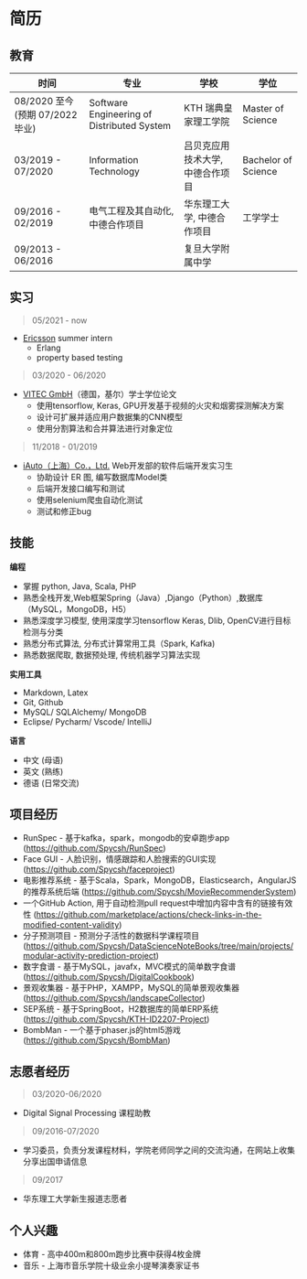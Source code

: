 <h1> 简历 <a class="btn" href="#" style="text-align:right" onclick="  // 改变当前语言。en=>cn, cn=>en
  var markdownPath = 'content.md';
  var language = localStorage.getItem('locale') || window.navigator.language.toLowerCase() || 'en';
  if (language.indexOf('zh-') !== -1) {
      markdownPath = '../content.md';
      localStorage.setItem('locale', 'en');
  }else{
    markdownPath = '../content_zh-cn.md'
    localStorage.setItem('locale', 'zh-cn');
  }
  getMarkdown(markdownPath);">
  <i class="fa fa-language" title="change language" aria-hidden="true"></i></a>
</h1> 

## 教育


|**时间** |**专业** |**学校**|**学位** |
| - | - |- | - |
|08/2020 至今(预期 07/2022 毕业)|Software Engineering of Distributed System|KTH 瑞典皇家理工学院|Master of Science|
|03/2019 - 07/2020|Information Technology| 吕贝克应用技术大学, 中德合作项目|Bachelor of Science|
|09/2016 - 02/2019|电气工程及其自动化, 中德合作项目|华东理工大学, 中德合作项目|工学学士|
|09/2013 - 06/2016||复旦大学附属中学||

## 实习 

> 05/2021 - now
- [Ericsson](https://www.ericsson.com/en) summer intern
  - Erlang
  - property based testing

> 03/2020 - 06/2020 
- [VITEC GmbH](https://www.vitec.com/ez-tv-platform-iptv-digital-signage)（德国，基尔）学士学位论文  
  - 使用tensorflow, Keras, GPU开发基于视频的火灾和烟雾探测解决方案
  - 设计可扩展并适应用户数据集的CNN模型 
  - 使用分割算法和合并算法进行对象定位

> 11/2018 - 01/2019
- [iAuto（上海）Co.，Ltd.](https://www.iauto.com/) Web开发部的软件后端开发实习生
    - 协助设计 ER 图, 编写数据库Model类
    - 后端开发接口编写和测试
    - 使用selenium爬虫自动化测试
    - 测试和修正bug

## 技能

**编程**

- 掌握 python, Java, Scala, PHP
- 熟悉全栈开发,Web框架Spring（Java）,Django（Python）,数据库（MySQL，MongoDB，H5）
- 熟悉深度学习模型, 使用深度学习tensorflow Keras, Dlib, OpenCV进行目标检测与分类
- 熟悉分布式算法, 分布式计算常用工具（Spark, Kafka)
- 熟悉数据爬取, 数据预处理, 传统机器学习算法实现


**实用工具**

- Markdown, Latex 
- Git, Github 
- MySQL/ SQLAlchemy/ MongoDB 
- Eclipse/ Pycharm/ Vscode/ IntelliJ 

**语言** 

- 中文 (母语)
- 英文 (熟练) 
- 德语 (日常交流)


## 项目经历

- RunSpec - 基于kafka，spark，mongodb的安卓跑步app (https://github.com/Spycsh/RunSpec)
- Face GUI - 人脸识别，情感跟踪和人脸搜索的GUI实现 (https://github.com/Spycsh/faceproject)
- 电影推荐系统 - 基于Scala，Spark，MongoDB，Elasticsearch，AngularJS的推荐系统后端 (https://github.com/Spycsh/MovieRecommenderSystem)
- 一个GitHub Action, 用于自动检测pull request中增加内容中含有的链接有效性 (https://github.com/marketplace/actions/check-links-in-the-modified-content-validity)
- 分子预测项目 - 预测分子活性的数据科学课程项目 (https://github.com/Spycsh/DataScienceNoteBooks/tree/main/projects/modular-activity-prediction-project)
- 数字食谱 - 基于MySQL，javafx，MVC模式的简单数字食谱 (https://github.com/Spycsh/DigitalCookbook)
- 景观收集器 - 基于PHP，XAMPP，MySQL的简单景观收集器 (https://github.com/Spycsh/landscapeCollector)
- SEP系统 - 基于SpringBoot，H2数据库的简单ERP系统 (https://github.com/Spycsh/KTH-ID2207-Project)
- BombMan - 一个基于phaser.js的html5游戏 (https://github.com/Spycsh/BombMan)


## 志愿者经历
> 03/2020-06/2020

- Digital Signal Processing 课程助教

> 09/2016-07/2020

- 学习委员，负责分发课程材料，学院老师同学之间的交流沟通，在网站上收集分享出国申请信息

> 09/2017
- 华东理工大学新生报道志愿者

## 个人兴趣

- 体育 - 高中400m和800m跑步比赛中获得4枚金牌
- 音乐 - 上海市音乐学院十级业余小提琴演奏家证书

